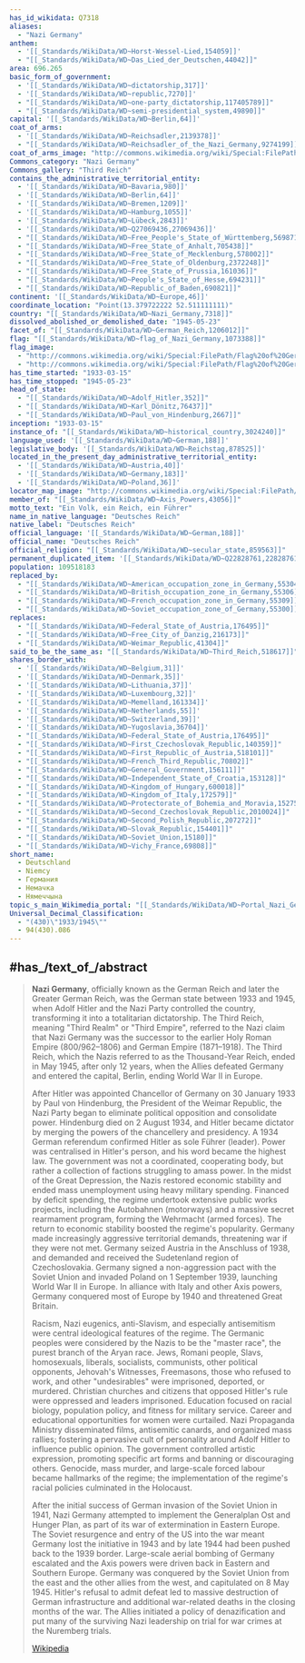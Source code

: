 ```yaml
---
has_id_wikidata: Q7318
aliases:
  - "Nazi Germany"
anthem:
  - '[[_Standards/WikiData/WD~Horst-Wessel-Lied,154059]]'
  - "[[_Standards/WikiData/WD~Das_Lied_der_Deutschen,44042]]"
area: 696.265
basic_form_of_government:
  - '[[_Standards/WikiData/WD~dictatorship,317]]'
  - '[[_Standards/WikiData/WD~republic,7270]]'
  - "[[_Standards/WikiData/WD~one-party_dictatorship,117405789]]"
  - "[[_Standards/WikiData/WD~semi-presidential_system,49890]]"
capital: '[[_Standards/WikiData/WD~Berlin,64]]'
coat_of_arms:
  - '[[_Standards/WikiData/WD~Reichsadler,2139378]]'
  - "[[_Standards/WikiData/WD~Reichsadler_of_the_Nazi_Germany,9274199]]"
coat_of_arms_image: "http://commons.wikimedia.org/wiki/Special:FilePath/Reichsadler%20Deutsches%20Reich%20%281935%E2%80%931945%29.svg"
Commons_category: "Nazi Germany"
Commons_gallery: "Third Reich"
contains_the_administrative_territorial_entity:
  - '[[_Standards/WikiData/WD~Bavaria,980]]'
  - '[[_Standards/WikiData/WD~Berlin,64]]'
  - '[[_Standards/WikiData/WD~Bremen,1209]]'
  - '[[_Standards/WikiData/WD~Hamburg,1055]]'
  - '[[_Standards/WikiData/WD~Lübeck,2843]]'
  - '[[_Standards/WikiData/WD~Q27069436,27069436]]'
  - "[[_Standards/WikiData/WD~Free_People's_State_of_Württemberg,569871]]"
  - "[[_Standards/WikiData/WD~Free_State_of_Anhalt,705438]]"
  - "[[_Standards/WikiData/WD~Free_State_of_Mecklenburg,578002]]"
  - "[[_Standards/WikiData/WD~Free_State_of_Oldenburg,2372248]]"
  - "[[_Standards/WikiData/WD~Free_State_of_Prussia,161036]]"
  - "[[_Standards/WikiData/WD~People's_State_of_Hesse,694231]]"
  - "[[_Standards/WikiData/WD~Republic_of_Baden,690821]]"
continent: '[[_Standards/WikiData/WD~Europe,46]]'
coordinate_location: "Point(13.379722222 52.511111111)"
country: "[[_Standards/WikiData/WD~Nazi_Germany,7318]]"
dissolved_abolished_or_demolished_date: "1945-05-23"
facet_of: "[[_Standards/WikiData/WD~German_Reich,1206012]]"
flag: "[[_Standards/WikiData/WD~flag_of_Nazi_Germany,1073388]]"
flag_image:
  - "http://commons.wikimedia.org/wiki/Special:FilePath/Flag%20of%20Germany%20%281933%E2%80%931935%29.svg"
  - "http://commons.wikimedia.org/wiki/Special:FilePath/Flag%20of%20Germany%20%281935%E2%80%931945%29.svg"
has_time_started: "1933-03-15"
has_time_stopped: "1945-05-23"
head_of_state:
  - "[[_Standards/WikiData/WD~Adolf_Hitler,352]]"
  - "[[_Standards/WikiData/WD~Karl_Dönitz,76437]]"
  - "[[_Standards/WikiData/WD~Paul_von_Hindenburg,2667]]"
inception: "1933-03-15"
instance_of: "[[_Standards/WikiData/WD~historical_country,3024240]]"
language_used: '[[_Standards/WikiData/WD~German,188]]'
legislative_body: '[[_Standards/WikiData/WD~Reichstag,878525]]'
located_in_the_present_day_administrative_territorial_entity:
  - '[[_Standards/WikiData/WD~Austria,40]]'
  - '[[_Standards/WikiData/WD~Germany,183]]'
  - '[[_Standards/WikiData/WD~Poland,36]]'
locator_map_image: "http://commons.wikimedia.org/wiki/Special:FilePath/World%20War%20II%20in%20Europe%2C%201942.svg"
member_of: "[[_Standards/WikiData/WD~Axis_Powers,43056]]"
motto_text: "Ein Volk, ein Reich, ein Führer"
name_in_native_language: "Deutsches Reich"
native_label: "Deutsches Reich"
official_language: '[[_Standards/WikiData/WD~German,188]]'
official_name: "Deutsches Reich"
official_religion: "[[_Standards/WikiData/WD~secular_state,859563]]"
permanent_duplicated_item: '[[_Standards/WikiData/WD~Q22828761,22828761]]'
population: 109518183
replaced_by:
  - "[[_Standards/WikiData/WD~American_occupation_zone_in_Germany,55304]]"
  - "[[_Standards/WikiData/WD~British_occupation_zone_in_Germany,55306]]"
  - "[[_Standards/WikiData/WD~French_occupation_zone_in_Germany,55309]]"
  - "[[_Standards/WikiData/WD~Soviet_occupation_zone_of_Germany,55300]]"
replaces:
  - "[[_Standards/WikiData/WD~Federal_State_of_Austria,176495]]"
  - "[[_Standards/WikiData/WD~Free_City_of_Danzig,216173]]"
  - "[[_Standards/WikiData/WD~Weimar_Republic,41304]]"
said_to_be_the_same_as: "[[_Standards/WikiData/WD~Third_Reich,518617]]"
shares_border_with:
  - '[[_Standards/WikiData/WD~Belgium,31]]'
  - '[[_Standards/WikiData/WD~Denmark,35]]'
  - '[[_Standards/WikiData/WD~Lithuania,37]]'
  - '[[_Standards/WikiData/WD~Luxembourg,32]]'
  - '[[_Standards/WikiData/WD~Memelland,161334]]'
  - '[[_Standards/WikiData/WD~Netherlands,55]]'
  - '[[_Standards/WikiData/WD~Switzerland,39]]'
  - '[[_Standards/WikiData/WD~Yugoslavia,36704]]'
  - "[[_Standards/WikiData/WD~Federal_State_of_Austria,176495]]"
  - "[[_Standards/WikiData/WD~First_Czechoslovak_Republic,140359]]"
  - "[[_Standards/WikiData/WD~First_Republic_of_Austria,518101]]"
  - "[[_Standards/WikiData/WD~French_Third_Republic,70802]]"
  - "[[_Standards/WikiData/WD~General_Government,156111]]"
  - "[[_Standards/WikiData/WD~Independent_State_of_Croatia,153128]]"
  - "[[_Standards/WikiData/WD~Kingdom_of_Hungary,600018]]"
  - "[[_Standards/WikiData/WD~Kingdom_of_Italy,172579]]"
  - "[[_Standards/WikiData/WD~Protectorate_of_Bohemia_and_Moravia,152750]]"
  - "[[_Standards/WikiData/WD~Second_Czechoslovak_Republic,2010024]]"
  - "[[_Standards/WikiData/WD~Second_Polish_Republic,207272]]"
  - "[[_Standards/WikiData/WD~Slovak_Republic,154401]]"
  - "[[_Standards/WikiData/WD~Soviet_Union,15180]]"
  - "[[_Standards/WikiData/WD~Vichy_France,69808]]"
short_name:
  - Deutschland
  - Niemcy
  - Германия
  - Немачка
  - Нямеччына
topic_s_main_Wikimedia_portal: "[[_Standards/WikiData/WD~Portal_Nazi_Germany,6877252]]"
Universal_Decimal_Classification:
  - "(430)\"1933/1945\""
  - 94(430).086
---
```


## #has_/text_of_/abstract 

> **Nazi Germany**, officially known as the German Reich and later the Greater German Reich, was the German state between 1933 and 1945, when Adolf Hitler and the Nazi Party controlled the country, transforming it into a totalitarian dictatorship. The Third Reich, meaning "Third Realm" or "Third Empire", referred to the Nazi claim that Nazi Germany was the successor to the earlier Holy Roman Empire (800/962–1806) and German Empire (1871–1918). The Third Reich, which the Nazis referred to as the Thousand-Year Reich, ended in May 1945, after only 12 years, when the Allies defeated Germany and entered the capital, Berlin, ending World War II in Europe.
>
> After Hitler was appointed Chancellor of Germany on 30 January 1933 by Paul von Hindenburg, the President of the Weimar Republic, the Nazi Party began to eliminate political opposition and consolidate power. Hindenburg died on 2 August 1934, and Hitler became dictator by merging the powers of the chancellery and presidency. A 1934 German referendum confirmed Hitler as sole Führer (leader). Power was centralised in Hitler's person, and his word became the highest law. The government was not a coordinated, cooperating body, but rather a collection of factions struggling to amass power. In the midst of the Great Depression, the Nazis restored economic stability and ended mass unemployment using heavy military spending. Financed by deficit spending, the regime undertook extensive public works projects, including the Autobahnen (motorways) and a massive secret rearmament program, forming the Wehrmacht (armed forces). The return to economic stability boosted the regime's popularity. Germany made increasingly aggressive territorial demands, threatening war if they were not met. Germany seized Austria in the Anschluss of 1938, and demanded and received the Sudetenland region of Czechoslovakia. Germany signed a non-aggression pact with the Soviet Union and invaded Poland on 1 September 1939, launching World War II in Europe. In alliance with Italy and other Axis powers, Germany conquered most of Europe by 1940 and threatened Great Britain.
>
> Racism, Nazi eugenics, anti-Slavism, and especially antisemitism were central ideological features of the regime. The Germanic peoples were considered by the Nazis to be the "master race", the purest branch of the Aryan race. Jews, Romani people, Slavs, homosexuals, liberals, socialists, communists, other political opponents, Jehovah's Witnesses, Freemasons, those who refused to work, and other "undesirables" were imprisoned, deported, or murdered. Christian churches and citizens that opposed Hitler's rule were oppressed and leaders imprisoned. Education focused on racial biology, population policy, and fitness for military service. Career and educational opportunities for women were curtailed. Nazi Propaganda Ministry disseminated films, antisemitic canards, and organized mass rallies; fostering a pervasive cult of personality around Adolf Hitler to influence public opinion. The government controlled artistic expression, promoting specific art forms and banning or discouraging others. Genocide, mass murder, and large-scale forced labour became hallmarks of the regime; the implementation of the regime's racial policies culminated in the Holocaust.
>
> After the initial success of German invasion of the Soviet Union in 1941, Nazi Germany attempted to implement the Generalplan Ost and Hunger Plan, as part of its war of extermination in Eastern Europe. The Soviet resurgence and entry of the US into the war meant Germany lost the initiative in 1943 and by late 1944 had been pushed back to the 1939 border. Large-scale aerial bombing of Germany escalated and the Axis powers were driven back in Eastern and Southern Europe. Germany was conquered by the Soviet Union from the east and the other allies from the west, and capitulated on 8 May 1945. Hitler's refusal to admit defeat led to massive destruction of German infrastructure and additional war-related deaths in the closing months of the war. The Allies initiated a policy of denazification and put many of the surviving Nazi leadership on trial for war crimes at the Nuremberg trials.
>
> [Wikipedia](https://en.wikipedia.org/wiki/Nazi%20Germany) 

